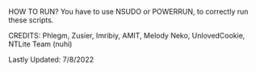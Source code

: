 HOW TO RUN?
You have to use NSUDO or POWERRUN, to correctly run these scripts.

CREDITS:
Phlegm, Zusier, Imribiy, AMIT, Melody Neko, UnlovedCookie, NTLite Team (nuhi)

Lastly Updated: 7/8/2022